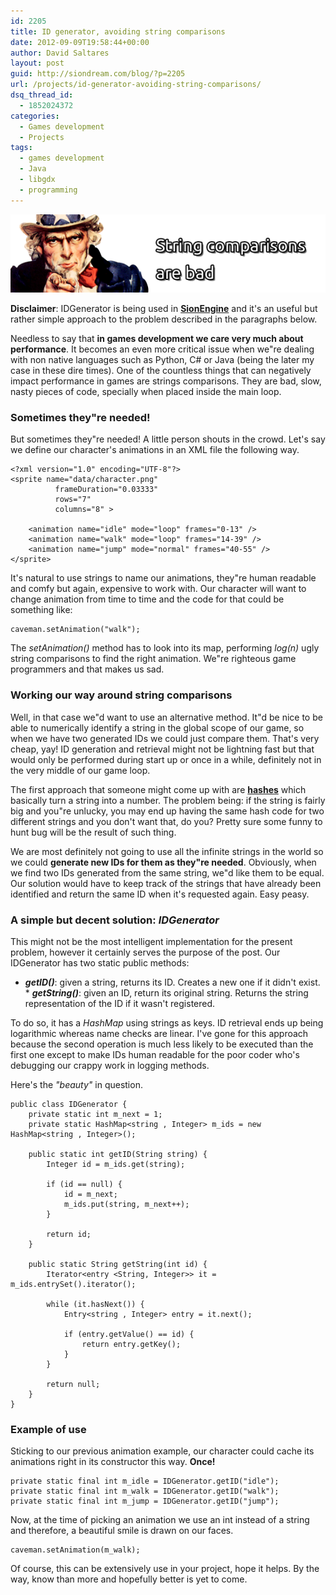 ```yaml
---
id: 2205
title: ID generator, avoiding string comparisons
date: 2012-09-09T19:58:44+00:00
author: David Saltares
layout: post
guid: http://siondream.com/blog/?p=2205
url: /projects/id-generator-avoiding-string-comparisons/
dsq_thread_id:
  - 1852024372
categories:
  - Games development
  - Projects
tags:
  - games development
  - Java
  - libgdx
  - programming
---
```


![stringcomparesarebade.png](/img/wp/stringcomparesarebade.png)

**Disclaimer**: IDGenerator is being used in [**SionEngine**](https://github.com/dsaltares/sionengine) and it's an useful but rather simple approach to the problem described in the paragraphs below.

Needless to say that **in games development we care very much about performance**. It becomes an even more critical issue when we"re dealing with non native languages such as Python, C# or Java (being the later my case in these dire times). One of the countless things that can negatively impact performance in games are strings comparisons. They are bad, slow, nasty pieces of code, specially when placed inside the main loop.

### Sometimes they"re needed!

But sometimes they"re needed! A little person shouts in the crowd. Let's say we define our character's animations in an XML file the following way.

```
<?xml version="1.0" encoding="UTF-8"?>
<sprite name="data/character.png"
	      frameDuration="0.03333"
	      rows="7"
	      columns="8" >

	<animation name="idle" mode="loop" frames="0-13" />
	<animation name="walk" mode="loop" frames="14-39" />
	<animation name="jump" mode="normal" frames="40-55" />
</sprite>
```


It's natural to use strings to name our animations, they"re human readable and comfy but again, expensive to work with. Our character will want to change animation from time to time and the code for that could be something like:

```
caveman.setAnimation("walk");
```


The *setAnimation()* method has to look into its map, performing *log(n)* ugly string comparisons to find the right animation. We"re righteous game programmers and that makes us sad.

### Working our way around string comparisons

Well, in that case we"d want to use an alternative method. It"d be nice to be able to numerically identify a string in the global scope of our game, so when we have two generated IDs we could just compare them. That's very cheap, yay! ID generation and retrieval might not be lightning fast but that would only be performed during start up or once in a while, definitely not in the very middle of our game loop.

The first approach that someone might come up with are **[hashes](http://en.wikipedia.org/wiki/Hash_function)** which basically turn a string into a number. The problem being: if the string is fairly big and you"re unlucky, you may end up having the same hash code for two different strings and you don't want that, do you? Pretty sure some funny to hunt bug will be the result of such thing.

We are most definitely not going to use all the infinite strings in the world so we could **generate new IDs for them as they"re needed**. Obviously, when we find two IDs generated from the same string, we"d like them to be equal. Our solution would have to keep track of the strings that have already been identified and return the same ID when it's requested again. Easy peasy.

### A simple but decent solution: _IDGenerator_

This might not be the most intelligent implementation for the present problem, however it certainly serves the purpose of the post. Our IDGenerator has two static public methods:

* **_getID()_**: given a string, returns its ID. Creates a new one if it didn't exist. * _**getString()**_: given an ID, return its original string. Returns the string representation of the ID if it wasn't registered.

To do so, it has a *HashMap* using strings as keys. ID retrieval ends up being logarithmic whereas name checks are linear. I've gone for this approach because the second operation is much less likely to be executed than the first one except to make IDs human readable for the poor coder who's debugging our crappy work in logging methods.

Here's the *"beauty"* in question.

```
public class IDGenerator {
	private static int m_next = 1;
	private static HashMap<string , Integer> m_ids = new HashMap<string , Integer>();

	public static int getID(String string) {
		Integer id = m_ids.get(string);

		if (id == null) {
			id = m_next;
			m_ids.put(string, m_next++);
		}

		return id;
	}

	public static String getString(int id) {
		Iterator<entry <String, Integer>> it = m_ids.entrySet().iterator();

		while (it.hasNext()) {
			Entry<string , Integer> entry = it.next();

			if (entry.getValue() == id) {
				return entry.getKey();
			}
		}

		return null;
	}
}
```


### Example of use

Sticking to our previous animation example, our character could cache its animations right in its constructor this way. **Once!**

```
private static final int m_idle = IDGenerator.getID("idle");
private static final int m_walk = IDGenerator.getID("walk");
private static final int m_jump = IDGenerator.getID("jump");
```


Now, at the time of picking an animation we use an int instead of a string and therefore, a beautiful smile is drawn on our faces.

```
caveman.setAnimation(m_walk);
```


Of course, this can be extensively use in your project, hope it helps. By the way, know than more and hopefully better is yet to come.
